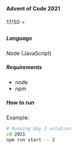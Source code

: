 #### Advent of Code 2021
17/50 :star:
##### Language
Node (JavaScript)


##### Requirements
- node
- npm

##### How to run
Example:
```bash
# Running day 2 solution
cd 2021
npm run start -- 2
```